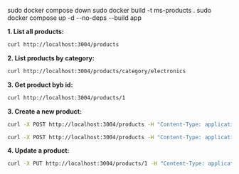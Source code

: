sudo docker compose down
sudo docker build -t ms-products .
sudo docker compose up -d --no-deps --build app

**1. List all products:**

```bash
curl http://localhost:3004/products
```

**2. List products by category:**

```bash
curl http://localhost:3004/products/category/electronics
```

**3. Get product byb id:**

```bash
curl http://localhost:3004/products/1
```

**3. Create a new product:**

```bash
curl -X POST http://localhost:3004/products -H "Content-Type: application/json" -d '{ "name": "New Product", "category": "electronics", "price": 99.99 }'

curl -X POST http://localhost:3004/products -H "Content-Type: application/json" -d '{ "name": "New Product", "category": "MANAGE", "price": 99.99 }'
```

**4. Update a product:**

```bash
curl -X PUT http://localhost:3004/products/1 -H "Content-Type: application/json" -d '{ "name": "Updated Product", "category": "electronics", "price": 89.99 }'
```
